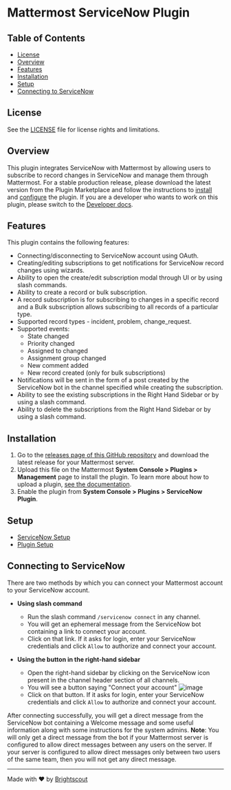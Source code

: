 # Mattermost ServiceNow Plugin
## Table of Contents
- [License](#license)
- [Overview](#overview)
- [Features](#features)
- [Installation](#installation)
- [Setup](#setup)
- [Connecting to ServiceNow](#connecting-to-servicenow)

## License

See the [LICENSE](./LICENSE) file for license rights and limitations.

## Overview

This plugin integrates ServiceNow with Mattermost by allowing users to subscribe to record changes in ServiceNow and manage them through Mattermost. For a stable production release, please download the latest version from the Plugin Marketplace and follow the instructions to [install](#installation) and [configure](#setup) the plugin. If you are a developer who wants to work on this plugin, please switch to the [Developer docs](./docs/developer_docs.md).

## Features

This plugin contains the following features:
- Connecting/disconnecting to ServiceNow account using OAuth.
- Creating/editing subscriptions to get notifications for ServiceNow record changes using wizards.
- Ability to open the create/edit subscription modal through UI or by using slash commands.
- Ability to create a record or bulk subscription.
- A record subscription is for subscribing to changes in a specific record and a Bulk subscription allows subscribing to all records of a particular type.
- Supported record types - incident, problem, change_request.
- Supported events:
  * State changed
  * Priority changed
  * Assigned to changed
  * Assignment group changed
  * New comment added
  * New record created (only for bulk subscriptions)
- Notifications will be sent in the form of a post created by the ServiceNow bot in the channel specified while creating the subscription.
- Ability to see the existing subscriptions in the Right Hand Sidebar or by using a slash command.
- Ability to delete the subscriptions from the Right Hand Sidebar or by using a slash command.

## Installation

1. Go to the [releases page of this GitHub repository](https://github.com/Brightscout/mattermost-plugin-servicenow/releases) and download the latest release for your Mattermost server.
2. Upload this file on the Mattermost **System Console > Plugins > Management** page to install the plugin. To learn more about how to upload a plugin, [see the documentation](https://docs.mattermost.com/administration/plugins.html#plugin-uploads).
3. Enable the plugin from **System Console > Plugins > ServiceNow Plugin**.

## Setup

- [ServiceNow Setup](./docs/servicenow_setup.md)
- [Plugin Setup](./docs/plugin_setup.md)

## Connecting to ServiceNow

There are two methods by which you can connect your Mattermost account to your ServiceNow account.

- **Using slash command**
    - Run the slash command `/servicenow connect` in any channel.
    - You will get an ephemeral message from the ServiceNow bot containing a link to connect your account.
    - Click on that link. If it asks for login, enter your ServiceNow credentials and click `Allow` to authorize and connect your account.

- **Using the button in the right-hand sidebar**
    - Open the right-hand sidebar by clicking on the ServiceNow icon present in the channel header section of all channels.
    - You will see a button saying "Connect your account"
        ![image](https://user-images.githubusercontent.com/77336594/186386427-6533a3fe-da58-4d14-a60c-f6c3bb8ea7f5.png)
    - Click on that button. If it asks for login, enter your ServiceNow credentials and click `Allow` to authorize and connect your account.

After connecting successfully, you will get a direct message from the ServiceNow bot containing a Welcome message and some useful information along with some instructions for the system admins.
**Note**: You will only get a direct message from the bot if your Mattermost server is configured to allow direct messages between any users on the server. If your server is configured to allow direct messages only between two users of the same team, then you will not get any direct message.

---

Made with &#9829; by [Brightscout](https://www.brightscout.com)
